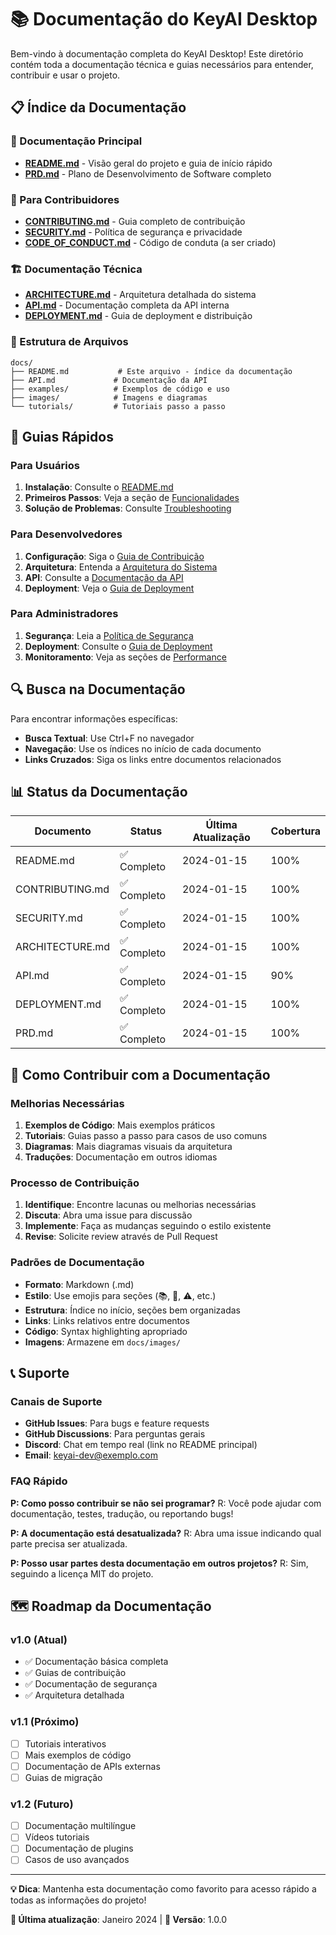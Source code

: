 # 📚 Documentação do KeyAI Desktop

Bem-vindo à documentação completa do KeyAI Desktop! Este diretório contém toda a documentação técnica e guias necessários para entender, contribuir e usar o projeto.

## 📋 Índice da Documentação

### 📖 Documentação Principal
- **[README.md](../README.md)** - Visão geral do projeto e guia de início rápido
- **[PRD.md](../PRD.md)** - Plano de Desenvolvimento de Software completo

### 🤝 Para Contribuidores
- **[CONTRIBUTING.md](../CONTRIBUTING.md)** - Guia completo de contribuição
- **[SECURITY.md](../SECURITY.md)** - Política de segurança e privacidade
- **[CODE_OF_CONDUCT.md](../CODE_OF_CONDUCT.md)** - Código de conduta (a ser criado)

### 🏗️ Documentação Técnica
- **[ARCHITECTURE.md](../ARCHITECTURE.md)** - Arquitetura detalhada do sistema
- **[API.md](API.md)** - Documentação completa da API interna
- **[DEPLOYMENT.md](../DEPLOYMENT.md)** - Guia de deployment e distribuição

### 📁 Estrutura de Arquivos

```
docs/
├── README.md           # Este arquivo - índice da documentação
├── API.md             # Documentação da API
├── examples/          # Exemplos de código e uso
├── images/            # Imagens e diagramas
└── tutorials/         # Tutoriais passo a passo
```

## 🎯 Guias Rápidos

### Para Usuários
1. **Instalação**: Consulte o [README.md](../README.md#instalação)
2. **Primeiros Passos**: Veja a seção de [Funcionalidades](../README.md#funcionalidades-de-busca)
3. **Solução de Problemas**: Consulte [Troubleshooting](../README.md#solução-de-problemas)

### Para Desenvolvedores
1. **Configuração**: Siga o [Guia de Contribuição](../CONTRIBUTING.md#configuração-do-ambiente)
2. **Arquitetura**: Entenda a [Arquitetura do Sistema](../ARCHITECTURE.md)
3. **API**: Consulte a [Documentação da API](API.md)
4. **Deployment**: Veja o [Guia de Deployment](../DEPLOYMENT.md)

### Para Administradores
1. **Segurança**: Leia a [Política de Segurança](../SECURITY.md)
2. **Deployment**: Consulte o [Guia de Deployment](../DEPLOYMENT.md)
3. **Monitoramento**: Veja as seções de [Performance](../ARCHITECTURE.md#performance)

## 🔍 Busca na Documentação

Para encontrar informações específicas:

- **Busca Textual**: Use Ctrl+F no navegador
- **Navegação**: Use os índices no início de cada documento
- **Links Cruzados**: Siga os links entre documentos relacionados

## 📊 Status da Documentação

| Documento | Status | Última Atualização | Cobertura |
|-----------|--------|-------------------|-----------|
| README.md | ✅ Completo | 2024-01-15 | 100% |
| CONTRIBUTING.md | ✅ Completo | 2024-01-15 | 100% |
| SECURITY.md | ✅ Completo | 2024-01-15 | 100% |
| ARCHITECTURE.md | ✅ Completo | 2024-01-15 | 100% |
| API.md | ✅ Completo | 2024-01-15 | 90% |
| DEPLOYMENT.md | ✅ Completo | 2024-01-15 | 100% |
| PRD.md | ✅ Completo | 2024-01-15 | 100% |

## 🤝 Como Contribuir com a Documentação

### Melhorias Necessárias

1. **Exemplos de Código**: Mais exemplos práticos
2. **Tutoriais**: Guias passo a passo para casos de uso comuns
3. **Diagramas**: Mais diagramas visuais da arquitetura
4. **Traduções**: Documentação em outros idiomas

### Processo de Contribuição

1. **Identifique**: Encontre lacunas ou melhorias necessárias
2. **Discuta**: Abra uma issue para discussão
3. **Implemente**: Faça as mudanças seguindo o estilo existente
4. **Revise**: Solicite review através de Pull Request

### Padrões de Documentação

- **Formato**: Markdown (.md)
- **Estilo**: Use emojis para seções (📚, 🔧, ⚠️, etc.)
- **Estrutura**: Índice no início, seções bem organizadas
- **Links**: Links relativos entre documentos
- **Código**: Syntax highlighting apropriado
- **Imagens**: Armazene em `docs/images/`

## 📞 Suporte

### Canais de Suporte

- **GitHub Issues**: Para bugs e feature requests
- **GitHub Discussions**: Para perguntas gerais
- **Discord**: Chat em tempo real (link no README principal)
- **Email**: keyai-dev@exemplo.com

### FAQ Rápido

**P: Como posso contribuir se não sei programar?**
R: Você pode ajudar com documentação, testes, tradução, ou reportando bugs!

**P: A documentação está desatualizada?**
R: Abra uma issue indicando qual parte precisa ser atualizada.

**P: Posso usar partes desta documentação em outros projetos?**
R: Sim, seguindo a licença MIT do projeto.

## 🗺️ Roadmap da Documentação

### v1.0 (Atual)
- ✅ Documentação básica completa
- ✅ Guias de contribuição
- ✅ Documentação de segurança
- ✅ Arquitetura detalhada

### v1.1 (Próximo)
- [ ] Tutoriais interativos
- [ ] Mais exemplos de código
- [ ] Documentação de APIs externas
- [ ] Guias de migração

### v1.2 (Futuro)
- [ ] Documentação multilíngue
- [ ] Vídeos tutoriais
- [ ] Documentação de plugins
- [ ] Casos de uso avançados

---

**💡 Dica**: Mantenha esta documentação como favorito para acesso rápido a todas as informações do projeto!

**🔄 Última atualização**: Janeiro 2024 | **📝 Versão**: 1.0.0 